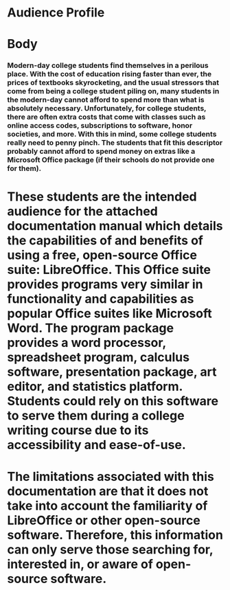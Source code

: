 # Audience Profile



# Body



### Modern-day college students find themselves in a perilous place. With the cost of education rising faster than ever, the prices of textbooks skyrocketing, and the usual stressors that come from being a college student piling on, many students in the modern-day cannot afford to spend more than what is absolutely necessary. Unfortunately, for college students, there are often extra costs that come with classes such as online access codes, subscriptions to software, honor societies, and more. With this in mind, some college students really need to penny pinch. The students that fit this descriptor probably cannot afford to spend money on extras like a Microsoft Office package (if their schools do not provide one for them). 
# These students are the intended audience for the attached documentation manual which details the capabilities of and benefits of using a free, open-source Office suite: LibreOffice. This Office suite provides programs very similar in functionality and capabilities as popular Office suites like Microsoft Word. The program package provides a word processor, spreadsheet program, calculus software, presentation package, art editor, and statistics platform. Students could rely on this software to serve them during a college writing course due to its accessibility and ease-of-use. 

# The limitations associated with this documentation are that it does not take into account the familiarity of LibreOffice or other open-source software. Therefore, this information can only serve those searching for, interested in, or aware of open-source software. 

